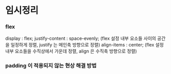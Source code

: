 # 임시정리

### flex

display : flex;
justify-content : space-evenly;
(flex 설정 내부 요소들 사이의 공간을 일정하게 정렬, justify 는 메인축 방향으로 정렬)
align-items : center;
(flex 설정 내부 요소들을 수직상에서 가운데 정렬, align 은 수직축 방향으로 정렬)

### padding 이 적용되지 않는 현상 해결 방법
